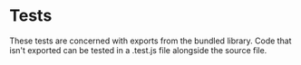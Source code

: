 # Tests

These tests are concerned with exports from the bundled library. Code that isn't exported can be tested in a .test.js file alongside the source file.
